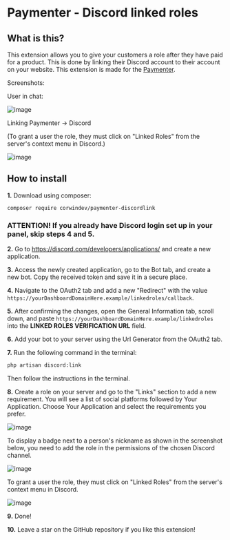 # Paymenter - Discord linked roles

## What is this?

This extension allows you to give your customers a role after they have paid for a product. This is done by linking their Discord account to their account on your website. This extension is made for the [Paymenter](https://paymenter.org).

Screenshots:

User in chat: 

![image](https://github.com/CorwinDev/paymenter-discordlink/assets/88144943/9506ea21-b474-4906-bf55-5dc8010eeb77)

Linking Paymenter -> Discord

(To grant a user the role, they must click on "Linked Roles" from the server's context menu in Discord.)

![image](https://github.com/CorwinDev/paymenter-discordlink/assets/88144943/db85fd2b-bd5a-483f-8b69-cace48da967d)

## How to install

**1.** Download using composer:

`composer require corwindev/paymenter-discordlink`

### **ATTENTION!** If you already have Discord login set up in your panel, skip steps 4 and 5.

**2.** Go to https://discord.com/developers/applications/ and create a new application.

**3.** Access the newly created application, go to the Bot tab, and create a new bot. Copy the received token and save it in a secure place.

**4.** Navigate to the OAuth2 tab and add a new "Redirect" with the value `https://yourDashboardDomainHere.example/linkedroles/callback`.

**5.** After confirming the changes, open the General Information tab, scroll down, and paste `https://yourDashboardDomainHere.example/linkedroles` into the **LINKED ROLES VERIFICATION URL** field.

**6.** Add your bot to your server using the Url Generator from the OAuth2 tab.

**7.** Run the following command in the terminal:

```bash
php artisan discord:link
```
Then follow the instructions in the terminal.

**8.** Create a role on your server and go to the "Links" section to add a new requirement. You will see a list of social platforms followed by Your Application. Choose Your Application and select the requirements you prefer.

![image](https://github.com/CorwinDev/paymenter-discordlink/assets/41286754/56ed2f84-ab0d-4672-b0dc-b5b627618727)


To display a badge next to a person's nickname as shown in the screenshot below, you need to add the role in the permissions of the chosen Discord channel.

![image](https://github.com/CorwinDev/paymenter-discordlink/assets/88144943/9506ea21-b474-4906-bf55-5dc8010eeb77)

To grant a user the role, they must click on "Linked Roles" from the server's context menu in Discord.

![image](https://github.com/CorwinDev/paymenter-discordlink/assets/41286754/663a7e2f-1c2a-4247-899e-5f6031696a14)


**9.** Done!

**10.** Leave a star on the GitHub repository if you like this extension!
